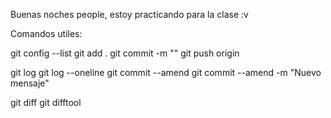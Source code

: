 Buenas noches people, estoy practicando para la clase :v

Comandos utiles:

git config --list
git add .
git commit -m ""
git push origin <rama>

git log
git log --oneline
git commit --amend
git commit --amend -m "Nuevo mensaje"

git diff
git difftool <hash1> <hash2>
